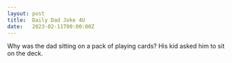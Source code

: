 ```yaml
---
layout: post
title:  Daily Dad Joke 4U
date:   2023-02-11T00:00:00Z
---
```

Why was the dad sitting on a pack of playing cards? His kid asked him to sit on the deck.
